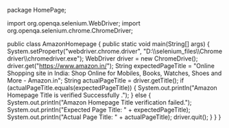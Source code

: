 package HomePage;

import org.openqa.selenium.WebDriver;
import org.openqa.selenium.chrome.ChromeDriver;

public class AmazonHomepage {
          public static void main(String[] args) {
 System.setProperty("webdriver.chrome.driver", "D:\\\\selenium_files\\\Chrome   driver\\\chromedriver.exe");
WebDriver driver = new ChromeDrive();
 driver.get("https://www.amazon.in/");
String expectedPageTitle = "Online Shopping site in India: Shop Online for Mobiles, Books, Watches, Shoes and More - Amazon.in";
String actualPageTitle = driver.getTitle();
 if (actualPageTitle.equals(expectedPageTitle)) {
 System.out.println("Amazon Homepage Title is verified Successfully .");
 } else {
 System.out.println("Amazon Homepage Title verification failed.");
System.out.println("Expected Page Title: " + expectedPageTitle);
System.out.println("Actual Page Title: " + actualPageTitle);
driver.quit();
	}
}
}
